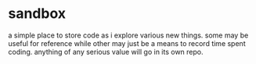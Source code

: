 # sandbox

a simple place to store code as i explore various new things. some may be useful
for reference while other may just be a means to record time spent coding. anything
of any serious value will go in its own repo.

